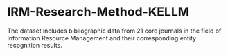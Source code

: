 # IRM-Research-Method-KELLM
 The dataset includes bibliographic data from 21 core journals in the field of Information Resource Management and their corresponding entity recognition results.
